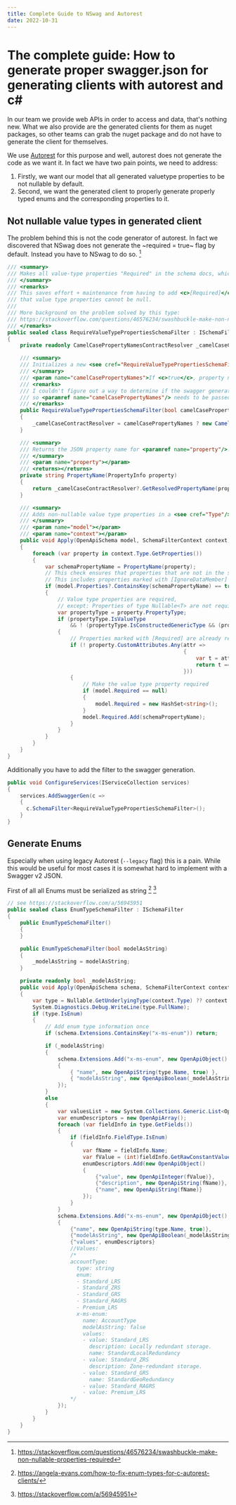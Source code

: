 ```yaml
---
title: Complete Guide to NSwag and Autorest
date: 2022-10-31
---
```


# The complete guide: How to generate proper swagger.json for generating clients with autorest and c#

In our team we provide web APIs in order to access and data, that's nothing new. What we also provide are the generated clients for them as nuget packages, so other teams can grab the nuget package and do not have to generate the client for themselves.

We use [Autorest](https://github.com/Azure/autorest) for this purpose and well, autorest does not generate the code as we want it. In fact we have two pain points, we need to address:
1. Firstly, we want our model that all generated valuetype properties to be not nullable by default.
2. Second, we want the generated client to properly generate properly typed enums and the corresponding properties to it.

## Not nullable value types in generated client
The problem behind this is not the code generator of autorest. In fact we discovered that NSwag does not generate the ~required = true~ flag by default. Instead you have to NSwag to do so. [^1]

~~~csharp
/// <summary>
/// Makes all value-type properties "Required" in the schema docs, which is appropriate since they cannot be null.
/// </summary>
/// <remarks>
/// This saves effort + maintenance from having to add <c>[Required]</c> to all value type properties; Web API, EF, and Json.net already understand
/// that value type properties cannot be null.
/// 
/// More background on the problem solved by this type: 
/// https://stackoverflow.com/questions/46576234/swashbuckle-make-non-nullable-properties-required 
/// </remarks>
public sealed class RequireValueTypePropertiesSchemaFilter : ISchemaFilter
{
    private readonly CamelCasePropertyNamesContractResolver _camelCaseContractResolver;

    /// <summary>
    /// Initializes a new <see cref="RequireValueTypePropertiesSchemaFilter"/>.
    /// </summary>
    /// <param name="camelCasePropertyNames">If <c>true</c>, property names are expected to be camel-cased in the JSON schema.</param>
    /// <remarks>
    /// I couldn't figure out a way to determine if the swagger generator is using <see cref="CamelCaseNamingStrategy"/> or not;
    /// so <paramref name="camelCasePropertyNames"/> needs to be passed in since it can't be determined.
    /// </remarks>
    public RequireValueTypePropertiesSchemaFilter(bool camelCasePropertyNames)
    {
        _camelCaseContractResolver = camelCasePropertyNames ? new CamelCasePropertyNamesContractResolver() : null;
    }

    /// <summary>
    /// Returns the JSON property name for <paramref name="property"/>.
    /// </summary>
    /// <param name="property"></param>
    /// <returns></returns>
    private string PropertyName(PropertyInfo property)
    {
        return _camelCaseContractResolver?.GetResolvedPropertyName(property.Name) ?? property.Name;
    }

    /// <summary>
    /// Adds non-nullable value type properties in a <see cref="Type"/> to the set of required properties for that type.
    /// </summary>
    /// <param name="model"></param>
    /// <param name="context"></param>
    public void Apply(OpenApiSchema model, SchemaFilterContext context)
    {
        foreach (var property in context.Type.GetProperties())
        {
            var schemaPropertyName = PropertyName(property);
            // This check ensures that properties that are not in the schema are not added as required.
            // This includes properties marked with [IgnoreDataMember] or [JsonIgnore] (should not be present in schema or required).
            if (model.Properties?.ContainsKey(schemaPropertyName) == true)
            {
                // Value type properties are required,
                // except: Properties of type Nullable<T> are not required.
                var propertyType = property.PropertyType;
                if (propertyType.IsValueType
                    && ! (propertyType.IsConstructedGenericType && (propertyType.GetGenericTypeDefinition() == typeof(Nullable<>))))
                {
                    // Properties marked with [Required] are already required (don't require it again).
                    if (! property.CustomAttributes.Any(attr =>
                                                        {
                                                            var t = attr.AttributeType;
                                                            return t == typeof(RequiredAttribute);
                                                        }))
                    {
                        // Make the value type property required
                        if (model.Required == null)
                        {
                            model.Required = new HashSet<string>();
                        }
                        model.Required.Add(schemaPropertyName);
                    }
                }
            }
        }
    }
}
~~~

Additionally you have to add the filter to the swagger generation.

~~~csharp
public void ConfigureServices(IServiceCollection services) 
{
    services.AddSwaggerGen(c =>
    {
      c.SchemaFilter<RequireValueTypePropertiesSchemaFilter>();
    }
}
~~~


## Generate Enums

Especially when using legacy Autorest (`--legacy` flag) this is a pain. While this would be useful for most cases it is somewhat hard to implement with a Swagger v2 JSON.

First of all all Enums must be serialized as string  [^2] [^3]

~~~csharp
// see https://stackoverflow.com/a/56945951
public sealed class EnumTypeSchemaFilter : ISchemaFilter
{
    public EnumTypeSchemaFilter()
    {
    }

    public EnumTypeSchemaFilter(bool modelAsString)
    {
        _modelAsString = modelAsString;
    }

    private readonly bool _modelAsString;
    public void Apply(OpenApiSchema schema, SchemaFilterContext context)
    {
        var type = Nullable.GetUnderlyingType(context.Type) ?? context.Type;
        System.Diagnostics.Debug.WriteLine(type.FullName);
        if (type.IsEnum)
        {
            // Add enum type information once
            if (schema.Extensions.ContainsKey("x-ms-enum")) return;

            if (_modelAsString)
            {
                schema.Extensions.Add("x-ms-enum", new OpenApiObject()
                {
                    { "name", new OpenApiString(type.Name, true) },
                    { "modelAsString", new OpenApiBoolean(_modelAsString) }
                });
            }
            else
            {
                var valuesList = new System.Collections.Generic.List<OpenApiObject>();
                var enumDescriptors = new OpenApiArray();
                foreach (var fieldInfo in type.GetFields())
                {
                    if (fieldInfo.FieldType.IsEnum)
                    {
                        var fName = fieldInfo.Name;
                        var fValue = (int)fieldInfo.GetRawConstantValue();
                        enumDescriptors.Add(new OpenApiObject()
                        {
                            {"value", new OpenApiInteger(fValue)},
                            {"description", new OpenApiString(fName)},
                            {"name", new OpenApiString(fName)}
                        });
                    }
                }
                schema.Extensions.Add("x-ms-enum", new OpenApiObject()
                {
                    {"name", new OpenApiString(type.Name, true)},
                    {"modelAsString", new OpenApiBoolean(_modelAsString)},
                    {"values", enumDescriptors}
                    //Values:
                    /*
                    accountType:
                      type: string
                      enum:
                      - Standard_LRS
                      - Standard_ZRS
                      - Standard_GRS
                      - Standard_RAGRS
                      - Premium_LRS
                      x-ms-enum:
                        name: AccountType
                        modelAsString: false
                        values:
                        - value: Standard_LRS
                          description: Locally redundant storage.
                          name: StandardLocalRedundancy
                        - value: Standard_ZRS
                          description: Zone-redundant storage.
                        - value: Standard_GRS
                          name: StandardGeoRedundancy
                        - value: Standard_RAGRS
                        - value: Premium_LRS
                    */
                });
            }
        }
    }
}
~~~



[^1]: https://stackoverflow.com/questions/46576234/swashbuckle-make-non-nullable-properties-required 
[^2]: https://angela-evans.com/how-to-fix-enum-types-for-c-autorest-clients/
[^3]: https://stackoverflow.com/a/56945951